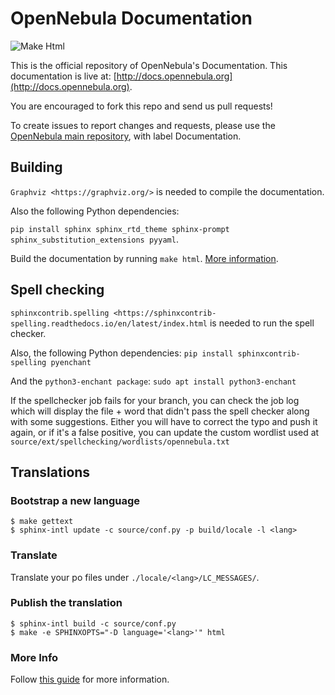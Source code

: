 OpenNebula Documentation
========================

![Make Html](https://github.com/OpenNebula/docs/actions/workflows/make_html.yml/badge.svg)

This is the official repository of OpenNebula's Documentation. This
documentation is live at:
[http://docs.opennebula.org](http://docs.opennebula.org).

You are encouraged to fork this repo and send us pull requests!

To create issues to report changes and requests, please use the [OpenNebula main repository](https://github.com/OpenNebula/one), with label Documentation.

Building
--------

`Graphviz <https://graphviz.org/>` is needed to compile the documentation.

Also the following Python dependencies:

``pip install sphinx sphinx_rtd_theme sphinx-prompt sphinx_substitution_extensions pyyaml``.

Build the documentation by running ``make html``.
[More information](http://sphinx-doc.org/).

Spell checking
-------------

`sphinxcontrib.spelling <https://sphinxcontrib-spelling.readthedocs.io/en/latest/index.html` is needed to run the spell checker.

Also, the following Python dependencies:
``pip install sphinxcontrib-spelling pyenchant``

And the `python3-enchant package`:
``sudo apt install python3-enchant``

If the spellchecker job fails for your branch, you can check the job log which will display the file + word that didn't pass the spell checker along with some suggestions.
Either you will have to correct the typo and push it again, or if it's a false positive, you can update the custom wordlist used at `source/ext/spellchecking/wordlists/opennebula.txt`

Translations
------------

### Bootstrap a new language

    $ make gettext
    $ sphinx-intl update -c source/conf.py -p build/locale -l <lang>

### Translate

Translate your po files under ``./locale/<lang>/LC_MESSAGES/``.

### Publish the translation

    $ sphinx-intl build -c source/conf.py
    $ make -e SPHINXOPTS="-D language='<lang>'" html

### More Info

Follow [this guide](http://sphinx-doc.org/intl.html) for more information.
